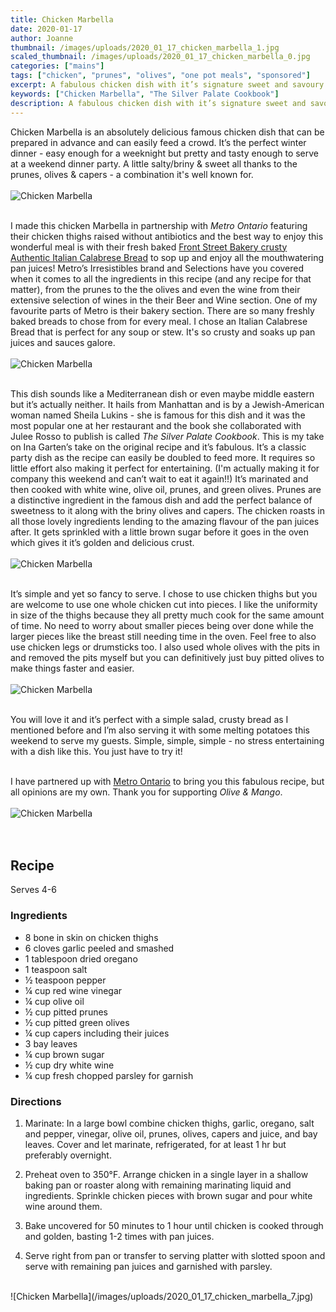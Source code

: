 ```yaml
---
title: Chicken Marbella
date: 2020-01-17
author: Joanne
thumbnail: /images/uploads/2020_01_17_chicken_marbella_1.jpg
scaled_thumbnail: /images/uploads/2020_01_17_chicken_marbella_0.jpg
categories: ["mains"]
tags: ["chicken", "prunes", "olives", "one pot meals", "sponsored"]
excerpt: A fabulous chicken dish with it’s signature sweet and savoury flavours 
keywords: ["Chicken Marbella", "The Silver Palate Cookbook"]
description: A fabulous chicken dish with it’s signature sweet and savoury flavours 
---
```


Chicken Marbella is an absolutely delicious famous chicken dish that can be prepared in advance and can easily feed a crowd. It’s the perfect winter dinner - easy enough for a weeknight but pretty and tasty enough to serve at a weekend dinner party. A little salty/briny & sweet all thanks to the prunes, olives & capers - a combination it's well known for. 
</br>
</br>
![Chicken Marbella](/images/uploads/2020_01_17_chicken_marbella_2.jpg)
</br>
</br>

I made this chicken Marbella in partnership with _Metro Ontario_ featuring their chicken thighs raised without antibiotics and the best way to enjoy this wonderful meal is with their fresh baked <span class="highlight"><a rel="nofollow" href="https://www.metro.ca/en/online-grocery/aisles/bread-bakery-products/packaged-bread/artisan-specialty/authentic-italian-calabrese-bread/p/057627223855">Front Street Bakery crusty Authentic Italian Calabrese Bread</a></span> to sop up and enjoy all the mouthwatering pan juices! Metro’s Irresistibles brand and Selections have you covered when it comes to all the ingredients in this recipe (and any recipe for that matter), from the prunes to the the olives and even the wine from their extensive  selection of wines in the their Beer and Wine section. One of my favourite parts of Metro is their bakery section. There are so many freshly baked breads to chose from for every meal. I chose an Italian Calabrese Bread that is perfect for any soup or stew. It's so crusty and soaks up pan juices and sauces galore. 
</br>
</br>
![Chicken Marbella](/images/uploads/2020_01_17_chicken_marbella_3.jpg)
</br>
</br>

This dish sounds like a Mediterranean dish or even maybe middle eastern but it’s actually neither. It hails from Manhattan and is by a Jewish-American woman named Sheila Lukins - she is famous for this dish and it was the most popular one at her restaurant and the book she collaborated with Julee Rosso to publish is called _The Silver Palate Cookbook_. This is my take on Ina Garten’s take on the original recipe and it’s fabulous. It’s a classic party dish as the recipe can easily be doubled to feed more. It requires so little effort also making it perfect for entertaining. (I'm actually making it for company this weekend and can’t wait to eat it again!!) It’s marinated and then cooked with white wine, olive oil, prunes, and green olives. Prunes are a distinctive ingredient in the famous dish and add the perfect balance of sweetness to it along with the briny olives and capers. The chicken roasts in all those lovely ingredients lending to the amazing flavour of the pan juices after. It gets sprinkled with a little brown sugar before it goes in the oven which gives it it’s golden and delicious crust. 
</br>
</br>
![Chicken Marbella](/images/uploads/2020_01_17_chicken_marbella_4.jpg)
</br>
</br>

It’s simple and yet so fancy to serve. I chose to use chicken thighs but you are welcome to use one whole chicken cut into pieces. I like the uniformity in size of the thighs because they all pretty much cook for the same amount of time. No need to worry about smaller pieces being over done while the larger pieces like the breast still needing time in the oven. Feel free to also use chicken legs or drumsticks too. I also used whole olives with the pits in and removed the pits myself but you can definitively just buy pitted olives to make things faster and easier. 
</br>
</br>
![Chicken Marbella](/images/uploads/2020_01_17_chicken_marbella_5.jpg)
</br>
</br>

You will love it and it’s perfect with a simple salad, crusty bread as I mentioned before and I’m also serving it with some melting potatoes this weekend to serve my guests. Simple, simple, simple - no stress entertaining with a dish like this. You just have to try it!
</br>
</br>

I have partnered up with <span class="highlight"><a rel="nofollow" href="https://www.metro.ca">Metro Ontario</a></span> to bring you this fabulous recipe, but all opinions are my own. Thank you for supporting _Olive & Mango_.
</br>
</br>
![Chicken Marbella](/images/uploads/2020_01_17_chicken_marbella_6.jpg)
</br>
</br>
</br>

## Recipe
Serves 4-6
<br>

### Ingredients  

* <span itemprop="ingredients">8 bone in skin on chicken thighs</span>
* <span itemprop="ingredients">6 cloves garlic peeled and smashed</span>
* <span itemprop="ingredients">1 tablespoon dried oregano</span>
* <span itemprop="ingredients">1 teaspoon salt</span>
* <span itemprop="ingredients">&frac12; teaspoon pepper</span>
* <span itemprop="ingredients">&frac14; cup red wine vinegar</span>
* <span itemprop="ingredients">&frac14; cup olive oil</span>
* <span itemprop="ingredients">&frac12; cup pitted prunes</span>
* <span itemprop="ingredients">&frac12; cup pitted green olives  </span>
* <span itemprop="ingredients">&frac14; cup capers including their juices  </span>
* <span itemprop="ingredients">3 bay leaves</span>
* <span itemprop="ingredients">&frac14; cup brown sugar</span>
* <span itemprop="ingredients">&frac12; cup dry white wine</span>
* <span itemprop="ingredients">&frac14; cup fresh chopped parsley for garnish  </span>

### Directions  

1. Marinate: In a large bowl combine chicken thighs, garlic, oregano, salt and pepper, vinegar, olive oil, prunes, olives, capers and juice, and bay leaves. Cover and let marinate, refrigerated, for at least 1 hr but preferably overnight.

1. Preheat oven to 350°F. Arrange chicken in a single layer in a shallow baking pan or roaster along with remaining marinating liquid and ingredients. Sprinkle chicken pieces with brown sugar and pour white wine around them.

1. Bake uncovered for 50 minutes to 1 hour until chicken is cooked through and golden, basting 1-2 times with pan juices.  

1. Serve right from pan or transfer to serving platter with slotted spoon and serve with remaining pan juices and garnished with parsley.

</br>
![Chicken Marbella](/images/uploads/2020_01_17_chicken_marbella_7.jpg)